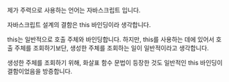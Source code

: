제가 주력으로 사용하는 언어는 자바스크립트 입니다.

자바스크립트 설계의 결함은 this 바인딩이라 생각합니다. 

this는 일반적으로 호출 주체와 바인딩합니다. 하지만, this를 사용하는 데에 있어서 호출 주체를 조회하기보단, 생성한 주체를 조회하는 일이 일반적이라고 생각합니다. 

생성한 주체를 조회하기 위해, 화살표 함수 문법이 등장한 것도 일반적인 this 바인딩이 결함이었음을 방증합니다.